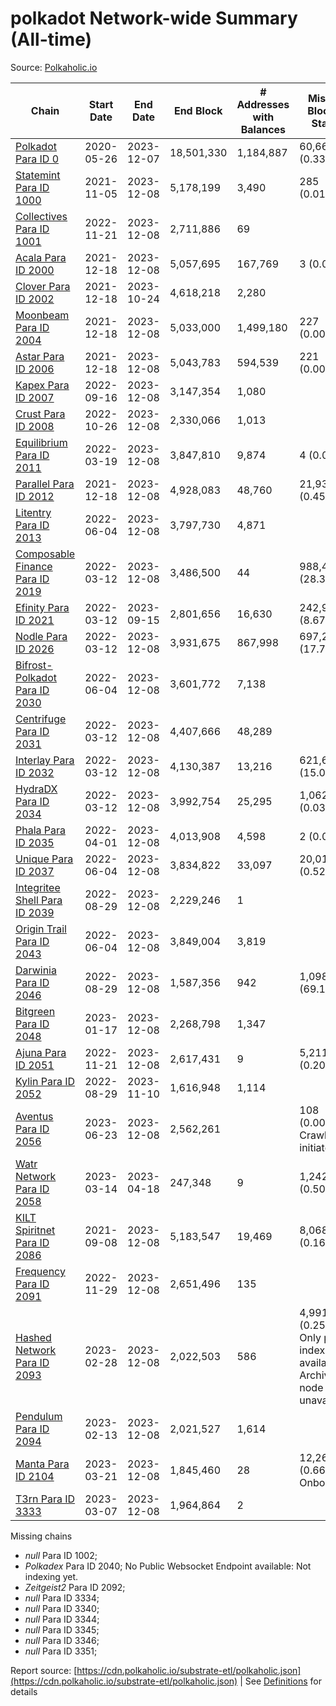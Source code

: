 # polkadot Network-wide Summary (All-time)

Source: [Polkaholic.io](https://polkaholic.io)


| Chain            | Start Date | End Date | End Block | # Addresses with Balances | Missing Blocks / Status |
| ---------------- | ---------- | ---------| --------- | ------------------------- | ----------------------- |
| [Polkadot Para ID 0](/polkadot/0-polkadot) | 2020-05-26 | 2023-12-07 | 18,501,330 |  1,184,887 | 60,664 (0.33%)  |
| [Statemint Para ID 1000](/polkadot/1000-statemint) | 2021-11-05 | 2023-12-08 | 5,178,199 |  3,490 | 285 (0.01%)  |
| [Collectives Para ID 1001](/polkadot/1001-collectives) | 2022-11-21 | 2023-12-08 | 2,711,886 |  69 |    |
| [Acala Para ID 2000](/polkadot/2000-acala) | 2021-12-18 | 2023-12-08 | 5,057,695 |  167,769 | 3 (0.00%)  |
| [Clover Para ID 2002](/polkadot/2002-clover) | 2021-12-18 | 2023-10-24 | 4,618,218 |  2,280 |    |
| [Moonbeam Para ID 2004](/polkadot/2004-moonbeam) | 2021-12-18 | 2023-12-08 | 5,033,000 |  1,499,180 | 227 (0.00%)  |
| [Astar Para ID 2006](/polkadot/2006-astar) | 2021-12-18 | 2023-12-08 | 5,043,783 |  594,539 | 221 (0.00%)  |
| [Kapex Para ID 2007](/polkadot/2007-kapex) | 2022-09-16 | 2023-12-08 | 3,147,354 |  1,080 |    |
| [Crust Para ID 2008](/polkadot/2008-crust) | 2022-10-26 | 2023-12-08 | 2,330,066 |  1,013 |    |
| [Equilibrium Para ID 2011](/polkadot/2011-equilibrium) | 2022-03-19 | 2023-12-08 | 3,847,810 |  9,874 | 4 (0.00%)  |
| [Parallel Para ID 2012](/polkadot/2012-parallel) | 2021-12-18 | 2023-12-08 | 4,928,083 |  48,760 | 21,935 (0.45%)  |
| [Litentry Para ID 2013](/polkadot/2013-litentry) | 2022-06-04 | 2023-12-08 | 3,797,730 |  4,871 |    |
| [Composable Finance Para ID 2019](/polkadot/2019-composable) | 2022-03-12 | 2023-12-08 | 3,486,500 |  44 | 988,472 (28.35%)  |
| [Efinity Para ID 2021](/polkadot/2021-efinity) | 2022-03-12 | 2023-09-15 | 2,801,656 |  16,630 | 242,949 (8.67%)  |
| [Nodle Para ID 2026](/polkadot/2026-nodle) | 2022-03-12 | 2023-12-08 | 3,931,675 |  867,998 | 697,249 (17.73%)  |
| [Bifrost-Polkadot Para ID 2030](/polkadot/2030-bifrost-dot) | 2022-06-04 | 2023-12-08 | 3,601,772 |  7,138 |    |
| [Centrifuge Para ID 2031](/polkadot/2031-centrifuge) | 2022-03-12 | 2023-12-08 | 4,407,666 |  48,289 |    |
| [Interlay Para ID 2032](/polkadot/2032-interlay) | 2022-03-12 | 2023-12-08 | 4,130,387 |  13,216 | 621,626 (15.05%)  |
| [HydraDX Para ID 2034](/polkadot/2034-hydradx) | 2022-03-12 | 2023-12-08 | 3,992,754 |  25,295 | 1,062 (0.03%)  |
| [Phala Para ID 2035](/polkadot/2035-phala) | 2022-04-01 | 2023-12-08 | 4,013,908 |  4,598 | 2 (0.00%)  |
| [Unique Para ID 2037](/polkadot/2037-unique) | 2022-06-04 | 2023-12-08 | 3,834,822 |  33,097 | 20,019 (0.52%)  |
| [Integritee Shell Para ID 2039](/polkadot/2039-integritee-shell) | 2022-08-29 | 2023-12-08 | 2,229,246 |  1 |    |
| [Origin Trail Para ID 2043](/polkadot/2043-origintrail) | 2022-06-04 | 2023-12-08 | 3,849,004 |  3,819 |    |
| [Darwinia Para ID 2046](/polkadot/2046-darwinia) | 2022-08-29 | 2023-12-08 | 1,587,356 |  942 | 1,098,047 (69.17%)  |
| [Bitgreen Para ID 2048](/polkadot/2048-bitgreen) | 2023-01-17 | 2023-12-08 | 2,268,798 |  1,347 |    |
| [Ajuna Para ID 2051](/polkadot/2051-ajuna) | 2022-11-21 | 2023-12-08 | 2,617,431 |  9 | 5,211 (0.20%)  |
| [Kylin Para ID 2052](/polkadot/2052-kylin) | 2022-08-29 | 2023-11-10 | 1,616,948 |  1,114 |    |
| [Aventus Para ID 2056](/polkadot/2056-aventus) | 2023-06-23 | 2023-12-08 | 2,562,261 |   | 108 (0.00%) Crawling initiated |
| [Watr Network Para ID 2058](/polkadot/2058-watr) | 2023-03-14 | 2023-04-18 | 247,348 |  9 | 1,242 (0.50%)  |
| [KILT Spiritnet Para ID 2086](/polkadot/2086-kilt) | 2021-09-08 | 2023-12-08 | 5,183,547 |  19,469 | 8,068 (0.16%)  |
| [Frequency Para ID 2091](/polkadot/2091-frequency) | 2022-11-29 | 2023-12-08 | 2,651,496 |  135 |    |
| [Hashed Network Para ID 2093](/polkadot/2093-hashed) | 2023-02-28 | 2023-12-08 | 2,022,503 |  586 | 4,991 (0.25%) Only partial index available: Archive node unavailable |
| [Pendulum Para ID 2094](/polkadot/2094-pendulum) | 2023-02-13 | 2023-12-08 | 2,021,527 |  1,614 |    |
| [Manta Para ID 2104](/polkadot/2104-manta) | 2023-03-21 | 2023-12-08 | 1,845,460 |  28 | 12,262 (0.66%) Onboarding |
| [T3rn Para ID 3333](/polkadot/3333-t3rn) | 2023-03-07 | 2023-12-08 | 1,964,864 |  2 |    |

Missing chains


* *null* Para ID 1002; 
* *Polkadex* Para ID 2040; No Public Websocket Endpoint available: Not indexing yet.
* *Zeitgeist2* Para ID 2092; 
* *null* Para ID 3334; 
* *null* Para ID 3340; 
* *null* Para ID 3344; 
* *null* Para ID 3345; 
* *null* Para ID 3346; 
* *null* Para ID 3351; 

Report source: [https://cdn.polkaholic.io/substrate-etl/polkaholic.json](https://cdn.polkaholic.io/substrate-etl/polkaholic.json) | See [Definitions](/DEFINITIONS.md) for details
